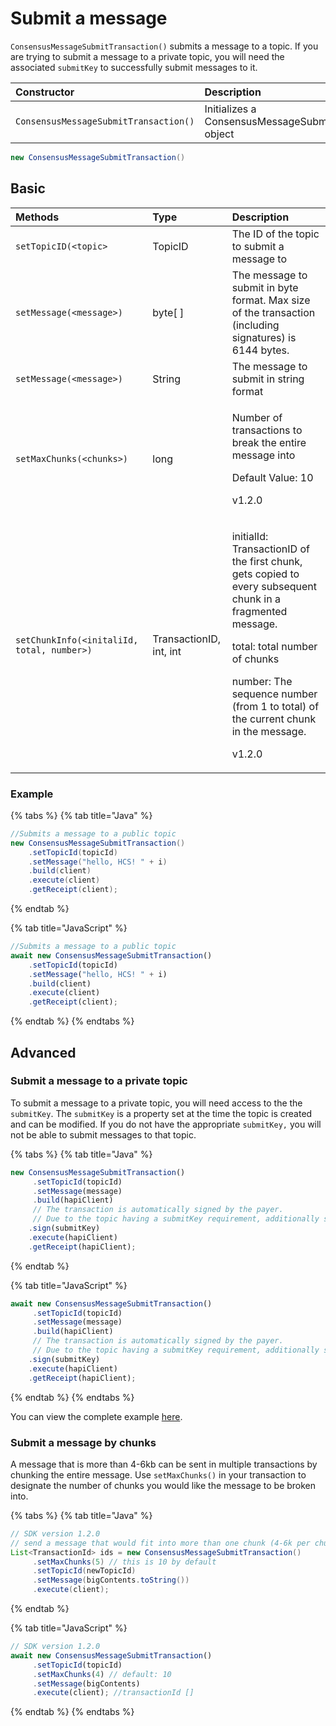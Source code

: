 # Submit a message

`ConsensusMessageSubmitTransaction()` submits a message to a topic. If you are trying to submit a message to a private topic, you will need the associated `submitKey` to successfully submit messages to it.

| Constructor | Description |
| :--- | :--- |
| `ConsensusMessageSubmitTransaction()` | Initializes a ConsensusMessageSubmitTransaction object |

```java
new ConsensusMessageSubmitTransaction()
```

## Basic

<table>
  <thead>
    <tr>
      <th style="text-align:left">Methods</th>
      <th style="text-align:left">Type</th>
      <th style="text-align:left">Description</th>
    </tr>
  </thead>
  <tbody>
    <tr>
      <td style="text-align:left"><code>setTopicID(&lt;topic&gt;</code>
      </td>
      <td style="text-align:left">TopicID</td>
      <td style="text-align:left">The ID of the topic to submit a message to</td>
    </tr>
    <tr>
      <td style="text-align:left"><code>setMessage(&lt;message&gt;)</code>
      </td>
      <td style="text-align:left">byte[ ]</td>
      <td style="text-align:left">The message to submit in byte format. Max size of the transaction (including
        signatures) is 6144 bytes.</td>
    </tr>
    <tr>
      <td style="text-align:left"><code>setMessage(&lt;message&gt;)</code>
      </td>
      <td style="text-align:left">String</td>
      <td style="text-align:left">The message to submit in string format</td>
    </tr>
    <tr>
      <td style="text-align:left"><code>setMaxChunks(&lt;chunks&gt;)</code>
      </td>
      <td style="text-align:left">long</td>
      <td style="text-align:left">
        <p>Number of transactions to break the entire message into</p>
        <p>Default Value: 10</p>
        <p>v1.2.0</p>
      </td>
    </tr>
    <tr>
      <td style="text-align:left"><code>setChunkInfo(&lt;initaliId, total, number&gt;)</code>
      </td>
      <td style="text-align:left">TransactionID, int, int</td>
      <td style="text-align:left">
        <p>initialId: TransactionID of the first chunk, gets copied to every subsequent
          chunk in a fragmented message.</p>
        <p>total: total number of chunks</p>
        <p>number: The sequence number (from 1 to total) of the current chunk in
          the message.</p>
        <p>v1.2.0</p>
      </td>
    </tr>
  </tbody>
</table>

### Example

{% tabs %}
{% tab title="Java" %}
```java
//Submits a message to a public topic 
new ConsensusMessageSubmitTransaction()
    .setTopicId(topicId)
    .setMessage("hello, HCS! " + i)
    .build(client)
    .execute(client)
    .getReceipt(client);
```
{% endtab %}

{% tab title="JavaScript" %}
```javascript
//Submits a message to a public topic 
await new ConsensusMessageSubmitTransaction()
    .setTopicId(topicId)
    .setMessage("hello, HCS! " + i)
    .build(client)
    .execute(client)
    .getReceipt(client);
```
{% endtab %}
{% endtabs %}

## Advanced

### Submit a message to a private topic

To submit a message to a private topic, you will need access to the the `submitKey`. The `submitKey` is a property set at the time the topic is created and can be modified. If you do not have the appropriate `submitKey,` you will not be able to submit messages to that topic. 

{% tabs %}
{% tab title="Java" %}
```javascript
new ConsensusMessageSubmitTransaction()
     .setTopicId(topicId)
     .setMessage(message)
     .build(hapiClient)
     // The transaction is automatically signed by the payer.
     // Due to the topic having a submitKey requirement, additionally sign the transaction with that key.
    .sign(submitKey)
    .execute(hapiClient)
    .getReceipt(hapiClient);

```
{% endtab %}

{% tab title="JavaScript" %}
```javascript
await new ConsensusMessageSubmitTransaction()
     .setTopicId(topicId)
     .setMessage(message)
     .build(hapiClient)
     // The transaction is automatically signed by the payer.
     // Due to the topic having a submitKey requirement, additionally sign the transaction with that key.
    .sign(submitKey)
    .execute(hapiClient)
    .getReceipt(hapiClient);
```
{% endtab %}
{% endtabs %}

You can view the complete example [here](https://github.com/hashgraph/hedera-sdk-java/blob/master/examples/src/main/java/com/hedera/hashgraph/sdk/examples/ConsensusPubSubWithSubmitKey.java). 



### Submit a message by chunks

A message that is more than 4-6kb can be sent in multiple transactions by chunking the entire message. Use `setMaxChunks()` in your transaction to designate the number of chunks you would like the message  to be broken into.  

{% tabs %}
{% tab title="Java" %}
```java
// SDK version 1.2.0
// send a message that would fit into more than one chunk (4-6k per chunk)
List<TransactionId> ids = new ConsensusMessageSubmitTransaction()
     .setMaxChunks(5) // this is 10 by default
     .setTopicId(newTopicId)
     .setMessage(bigContents.toString())
     .execute(client);
```
{% endtab %}

{% tab title="JavaScript" %}
```javascript
// SDK version 1.2.0
await new ConsensusMessageSubmitTransaction()
     .setTopicId(topicId)
     .setMaxChunks(4) // default: 10
     .setMessage(bigContents)
     .execute(client); //transactionId []
```
{% endtab %}
{% endtabs %}

